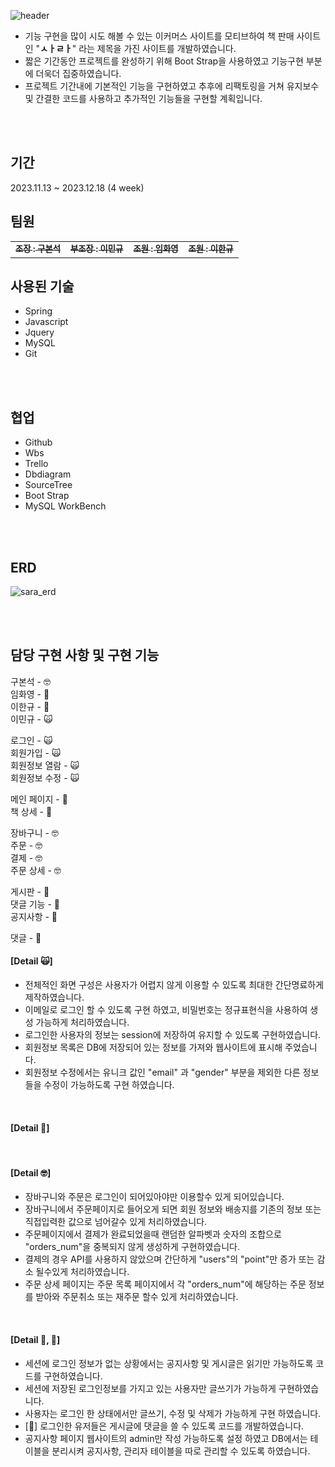 ![header](https://capsule-render.vercel.app/api?type=waving&color=82AE46&fontColor=fff&height=300&section=header&text=책&nbsp;사라%20&fontSize=80)

- 기능 구현을 많이 시도 해볼 수 있는 이커머스 사이트를 모티브하여 책 판매 사이트인 "**ㅅㅏㄹㅏ**" 라는 제목을 가진 사이트를 개발하였습니다.
- 짧은 기간동안 프로젝트를 완성하기 위해 Boot Strap을 사용하였고 기능구현 부분에 더욱더 집중하였습니다.
- 프로젝트 기간내에 기본적인 기능을 구현하였고 추후에 리팩토링을 거쳐 유지보수 및 간결한 코드를 사용하고 추가적인 기능들을 구현할 계획입니다.
<br>
<br>

## 기간

2023.11.13 ~ 2023.12.18 (4 week)

## 팀원
<table>
  <tbody>
    <tr>
      <td align="center"><a href="https://github.com/rnqhstjr12"><img src="https://avatars.githubusercontent.com/u/136827421?v=4 width="50px;" alt=""/><sub><b>조장 : 구본석</b></sub></td>
      <td align="center"><a href="https://github.com/minkku"><img src="https://avatars.githubusercontent.com/u/97155555?v=4 width="50px;" alt=""/><sub><b>부조장 : 이민규</b></sub></td>
      <td align="center"><a href="https://github.com/hwa0000"><img src="https://avatars.githubusercontent.com/u/149472181?v=4 width="50px;" alt=""/><sub><b>조원 : 임화영</b></sub></td>
      <td align="center"><a href="https://github.com/CastorP0llux"><img src="https://avatars.githubusercontent.com/u/149470847?v=4 width="50px;" alt=""/><sub><b>조원 : 이한규</b></sub></td>
    </tr>
  </tbody>
</table>

## 사용된 기술
- Spring
- Javascript
- Jquery
- MySQL
- Git
<br />
<br />


## 협업

- Github
- Wbs
- Trello
- Dbdiagram
- SourceTree
- Boot Strap
- MySQL WorkBench
<br />
<br />

## ERD

![sara_erd](https://github.com/minkku/java_project/assets/97155555/17783892-f213-4e22-af09-536899856468.PNG)

<br />
<br />

## 담당 구현 사항 및 구현 기능
구본석 - 🤓
<br>
임화영 - 🤕
<br>
이한규 - 🙋
<br>
이민규 - 🙀
<br>

로그인 - 🙀 <br>
회원가입 - 🙀 <br>
회원정보 열람 - 🙀 <br>
회원정보 수정 - 🙀 <br>

메인 페이지 - 🙋<br>
책 상세 - 🙋<br>

장바구니 - 🤓 <br>
주문 - 🤓 <br>
결제 - 🤓 <br>
주문 상세 - 🤓 <br>

게시판 - 🤕 <br>
댓글 기능 - 🙋 <br>
공지사항 - 🤕 <br>

댓글 - 🙋 <br>

#### [Detail 🙀]
 - 전체적인 화면 구성은 사용자가 어렵지 않게 이용할 수 있도록 최대한 간단명료하게 제작하였습니다.
 - 이메일로 로그인 할 수 있도록 구현 하였고, 비밀번호는 정규표현식을 사용하여 생성 가능하게 처리하였습니다.
 - 로그인한 사용자의 정보는 session에 저장하여 유지할 수 있도록 구현하였습니다.
 - 회원정보 목록은 DB에 저장되어 있는 정보를 가져와 웹사이트에 표시해 주었습니다.
 - 회원정보 수정에서는 유니크 값인 "email" 과 "gender" 부분을 제외한 다른 정보들을 수정이 가능하도록 구현 하였습니다.
<br>

#### [Detail 🙋]

<br>

#### [Detail 🤓]
 - 장바구니와 주문은 로그인이 되어있아야만 이용할수 있게 되어있습니다.
 - 장바구니에서 주문페이지로 들어오게 되면 회원 정보와 배송지를 기존의 정보 또는 직접입력한 값으로 넘어갈수 있게 처리하였습니다.
 - 주문페이지에서 결제가 완료되었을때 랜덤한 알파벳과 숫자의 조합으로 "orders_num"을 중복되지 않게 생성하게 구현하였습니다.
 - 결제의 경우 API를 사용하지 않았으며 간단하게 "users"의 "point"만 증가 또는 감소 될수있게 처리하였습니다.
 - 주문 상세 페이지는 주문 목록 페이지에서 각 "orders_num"에 해당하는 주문 정보를 받아와 주문취소 또는 재주문 할수 있게 처리하였습니다.
<br>

#### [Detail 🤕, 🙋]
  - 세션에 로그인 정보가 없는 상황에서는 공지사항 및 게시글은 읽기만 가능하도록 코드를 구현하였습니다.
  - 세션에 저장된 로그인정보를 가지고 있는 사용자만 글쓰기가 가능하게 구현하였습니다.
  - 사용자는 로그인 한 상태에서만 글쓰기, 수정 및 삭제가 가능하게 구현 하였습니다.
  - [🙋] 로그인한 유저들은 게시글에 댓글을 쓸 수 있도록 코드를 개발하였습니다.
  - 공지사항 페이지 웹사이트의 admin만 작성 가능하도록 설정 하였고 DB에서는 테이블을 분리시켜 공지사항, 관리자 테이블을 따로 관리할 수 있도록 하였습니다.
